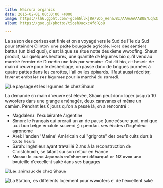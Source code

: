 ```yaml
---
title: Wairuna organics
date: 2015-02-01 00:00:00 +0000
image: https://lh6.ggpht.com/-gcehNllkj8A/VOb_AenaU8I/AAAAAAAABUE/Lqh3a4PMq8k/s1280/upload_-1.jpg
album: https://goo.gl/photos/t5oshXucxc4fdPQo8

---
```

La saison des cerises est finie et on a voyagé vers le Sud de l'île du Sud pour atteindre Clinton, une petite bourgade agricole. Hors des sentiers battus (un bled quoi), c'est là que se situe notre deuxième wwoofing. Shaun produit, sur quelques hectares, une quantité de légumes bio qu'il vend au marché fermier de Dunedin une fois par semaine. Qui dit bio, dit besoin de main d'œuvre pour le désherbage, on passe donc de longues journées à quatre pattes dans les carottes, l'ail ou les épinards. Il faut aussi récolter, laver et emballer ses légumes pour le marché du samedi.

![Le paysage et les légumes de chez Shaun](https://lh3.googleusercontent.com/-9CcNbAKnpRUXuSDZhtpaUo-VZuoVvTxnuux1Bh0AhVJ5fN4N8SbixxaisWBq91Ye68n1Npeu4IAqopTEBZ3A0UglqPyhewcWH0eFj1eEk3yXTrh0lnG9EV2wdnHzSFxZxFgleQsxtQ)

La demande en main d'œuvre est élevée, Shaun peut donc loger jusqu'à 10 wwoofers dans une grange aménagée, deux caravanes et même un camion. Pendant les 6 jours qu'on a passé là, on a rencontré :

* Magdalena: l'exubérante Argentine
* Simon: le Français qui prenait un an de pause (une césure quoi, mot que tout bon belge emploie souvent ;) ) pendant ses études d'ingénieur agronome
* Axel: l'ancien 'Marine' Américain qui "grignote" des oeufs cuits durs à toute heure
* Sarah: Ingénieur ayant travaillé 2 ans à la reconstruction de Christchurch, se tâtant sur son retour en France
* Massa: le jeune Japonais fraîchement débarqué en NZ avec une bouteille d'excellent saké dans ses bagages

![Les animaux de chez Shaun](https://lh3.googleusercontent.com/Kbb_v77fg9tChXsWxq5se3AoCICuakq8bUtzrpmI2HBSdmSnsaOwujtmDHz8i0SRhgAPfPMS_aGxNCun1HU8PSBEZw8iXiLagYSMGMlX3tvW4YoB3eRz1t5WWC_QNUBB6BoUnQwUnGs)

![La Station, les différents logement pour wwoofers et de l'excellent saké](https://lh3.googleusercontent.com/hNSk9qG8Iq5gWKShxbwoVCmz4xUjobYbkfJxjCsxpPxQkk7dC-_CPQ76EYQ9hp8GfeOjbNnCF4Tpn7B8qz6ckrRUHz0YMFcXZnYd3m8aKQIdtEPUKho0OtUR4ZYQ3DqrYqywfnzyNno)